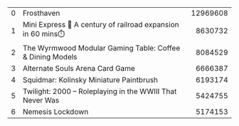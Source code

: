<table> <tbody> <tr><td style="text-align: right;">0</td><td>Frosthaven </td><td style="text-align: right;">12969608</td></tr> <tr><td style="text-align: right;">1</td><td>Mini Express 🚂 A century of railroad expansion in 60 mins⏱️</td><td style="text-align: right;"> 8630732</td></tr> <tr><td style="text-align: right;">2</td><td>The Wyrmwood Modular Gaming Table: Coffee &amp; Dining Models </td><td style="text-align: right;"> 8084529</td></tr> <tr><td style="text-align: right;">3</td><td>Alternate Souls Arena Card Game </td><td style="text-align: right;"> 6666387</td></tr> <tr><td style="text-align: right;">4</td><td>Squidmar: Kolinsky Miniature Paintbrush </td><td style="text-align: right;"> 6193174</td></tr> <tr><td style="text-align: right;">5</td><td>Twilight: 2000 – Roleplaying in the WWIII That Never Was </td><td style="text-align: right;"> 5424755</td></tr> <tr><td style="text-align: right;">6</td><td>Nemesis Lockdown </td><td style="text-align: right;"> 5174153</td></tr> </tbody> </table>
